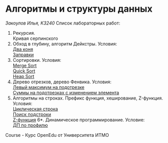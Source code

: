 # Алгоритмы и структуры данных
_Закоулов Илья, K3240_
Список лабораторных работ:
1. Рекурсия.  
	Кривая серпинского
2. Обход в глубину, алгоритм Дейкстры. Условия:  
	[Два коня](https://informatics.msk.ru/moodle/mod/statements/view3.php?chapterid=163)  
	[Заправки](https://informatics.msk.ru/mod/statements/view3.php?id=193&chapterid=7)
3. Сортировки. Условия:  
   [Merge Sort](https://informatics.mccme.ru/moodle/mod/statements/view3.php?chapterid=766)  
   [Quick Sort](https://informatics.mccme.ru/moodle/mod/statements/view3.php?chapterid=754)  
   [Heap Sort](https://informatics.mccme.ru/moodle/mod/statements/view3.php?chapterid=754)
4. Дерево отрезков, дерево Фенвика. Условия:  
   [Левый максимум на подотрезке](https://informatics.msk.ru/moodle/mod/statements/view3.php?chapterid=3311)  
   [Суммы на подотрезках с изменением элемента](https://informatics.mccme.ru/moodle/mod/statements/view3.php?chapterid=3317&run_id=1739r25469#1)
5. Алгоритмы на строках. Префикс функция, хеширование, Z-функция. Условия:  
   [Циклическая строка](https://informatics.msk.ru/moodle/mod/statements/view3.php?chapterid=101)  
   [Поиск подстроки](https://informatics.mccme.ru/mod/statements/view3.php?id=241&chapterid=99)  
   [Z-функция](https://informatics.mccme.ru/mod/statements/view3.php?id=241&chapterid=1324)
6*. Динамическое программирование. Условие:  
   [ДП по профилю](https://codeforces.com/contest/1051/problem/D)

Course - Курс OpenEdu от Университета ИТМО